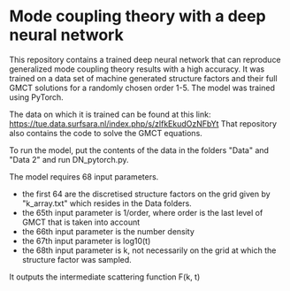 # Mode coupling theory with a deep neural network

This repository contains a trained deep neural network that can reproduce generalized mode coupling theory results with a high accuracy. 
It was trained on a data set of machine generated structure factors and their full GMCT solutions for a randomly chosen order 1-5. The model was trained using PyTorch.

The data on which it is trained can be found at this link: https://tue.data.surfsara.nl/index.php/s/zlfkEkudOzNFbYt
That repository also contains the code to solve the GMCT equations.

To run the model, put the contents of the data in the folders "Data" and "Data 2" and run DN_pytorch.py.

The model requires 68 input parameters. 
 - the first 64 are the discretised structure factors on the grid given by "k_array.txt" which resides in the Data folders. 
 - the 65th input parameter is 1/order, where order is the last level of GMCT that is taken into account
 - the 66th input parameter is the number density
 - the 67th input parameter is log10(t)
 - the 68th input parameter is k, not necessarily on the grid at which the structure factor was sampled.
 
 It outputs the intermediate scattering function F(k, t)